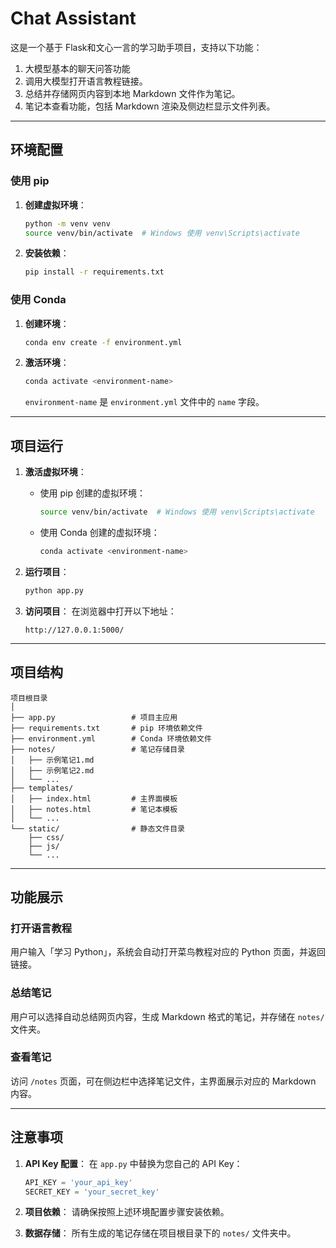 # Chat Assistant

这是一个基于 Flask和文心一言的学习助手项目，支持以下功能：

1. 大模型基本的聊天问答功能
2. 调用大模型打开语言教程链接。
3. 总结并存储网页内容到本地 Markdown 文件作为笔记。
4. 笔记本查看功能，包括 Markdown 渲染及侧边栏显示文件列表。

---

## 环境配置

### 使用 pip
1. **创建虚拟环境**：
   ```bash
   python -m venv venv
   source venv/bin/activate  # Windows 使用 venv\Scripts\activate
   ```

2. **安装依赖**：
   ```bash
   pip install -r requirements.txt
   ```

### 使用 Conda
1. **创建环境**：
   ```bash
   conda env create -f environment.yml
   ```

2. **激活环境**：
   ```bash
   conda activate <environment-name>
   ```
   `environment-name` 是 `environment.yml` 文件中的 `name` 字段。

---

## 项目运行

1. **激活虚拟环境**：
   - 使用 pip 创建的虚拟环境：
     ```bash
     source venv/bin/activate  # Windows 使用 venv\Scripts\activate
     ```
   - 使用 Conda 创建的虚拟环境：
     ```bash
     conda activate <environment-name>
     ```

2. **运行项目**：
   ```bash
   python app.py
   ```

3. **访问项目**：
   在浏览器中打开以下地址：
   ```
   http://127.0.0.1:5000/
   ```

---

## 项目结构

```
项目根目录
│
├── app.py                 # 项目主应用
├── requirements.txt       # pip 环境依赖文件
├── environment.yml        # Conda 环境依赖文件
├── notes/                 # 笔记存储目录
│   ├── 示例笔记1.md
│   ├── 示例笔记2.md
│   └── ...
├── templates/
│   ├── index.html         # 主界面模板
│   ├── notes.html         # 笔记本模板
│   └── ...
└── static/                # 静态文件目录
    ├── css/
    ├── js/
    └── ...
```

---

## 功能展示

### 打开语言教程
用户输入「学习 Python」，系统会自动打开菜鸟教程对应的 Python 页面，并返回链接。

### 总结笔记
用户可以选择自动总结网页内容，生成 Markdown 格式的笔记，并存储在 `notes/` 文件夹。

### 查看笔记
访问 `/notes` 页面，可在侧边栏中选择笔记文件，主界面展示对应的 Markdown 内容。

---

## 注意事项

1. **API Key 配置**：
   在 `app.py` 中替换为您自己的 API Key：
   ```python
   API_KEY = 'your_api_key'
   SECRET_KEY = 'your_secret_key'
   ```

2. **项目依赖**：
   请确保按照上述环境配置步骤安装依赖。

3. **数据存储**：
   所有生成的笔记存储在项目根目录下的 `notes/` 文件夹中。
